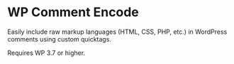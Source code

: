 WP Comment Encode
=================

Easily include raw markup languages (HTML, CSS, PHP, etc.) in WordPress comments using custom quicktags.

Requires WP 3.7 or higher.
